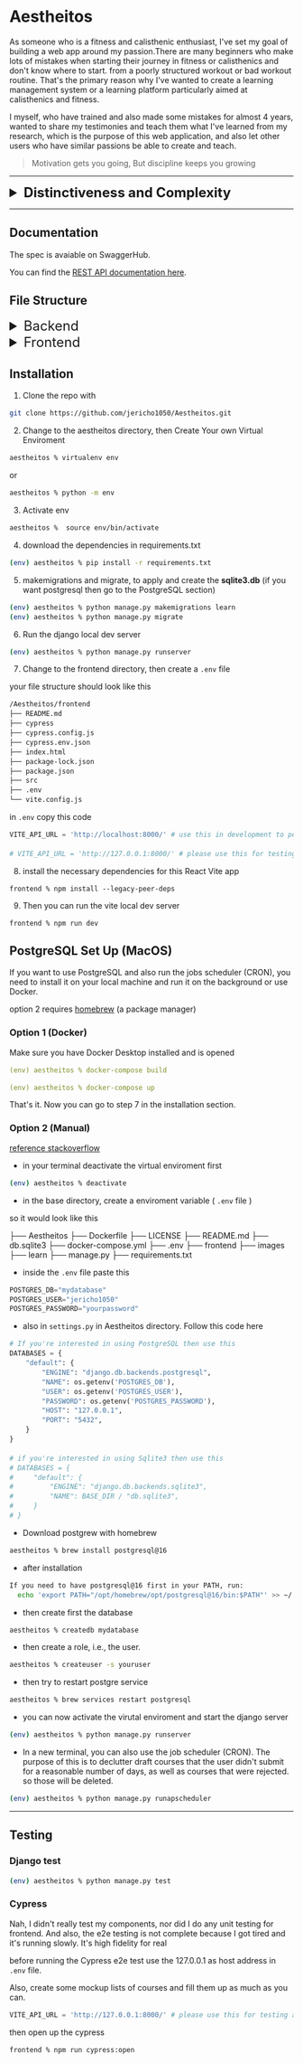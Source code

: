 # Aestheitos

As someone who is a fitness and calisthenic enthusiast, I've set my goal of building a web app around my passion.There are many beginners who make lots of mistakes when starting their journey in fitness or calisthenics and don't know where to start. from a poorly structured workout or bad workout routine. That's the primary reason why I've wanted to create a learning management system or a learning platform particularly aimed at calisthenics and fitness.

I myself, who have trained and also made some mistakes for almost 4 years, wanted to share my testimonies and teach them what I've learned from my research, which is the purpose of this web application, and also let other users who have similar passions be able to create and teach.

> Motivation gets you going, But discipline keeps you growing

---
<!-- markdownlint-disable MD033 -->
<details>
<summary style="font-size: 1.7em; font-weight: bold"> Distinctiveness and Complexity </summary>

This project is an online learning platform dedicated to fitness and calisthenics. It allows users to enroll in training programs and courses created by verified users. Creating a course is never easy without a nice user interface.Each course includes a lecture, a training plan with workout demonstrations and a discussion or comment where users can interact with each other. The platform emphasizes community learning and engagement, making fitness education accessible and enjoyable for everyone. In addition, I've also implemented a blog where the admin or staff can create and post their own and let other users read the published blog. Of course, it should be easy to create a blog, in which I've integrated a WYSIWYG (What You See Is What You Get) for a nice UI/UX, which, in my opinion, is the reason why it is ***distinct*** from other apps.

Before I've started the implementation or coding of this project, I've first created my pseudocode, an outline, a class diagram for my models, watched some tutorials, read Django's Rest Framework (DRF), React and React-router documentation, etc. The main reason is that I wanted it to be interactive. Vite + React serves as the frontend, making this web app a Single Page. via communicating through the backend server with its rest endpoints, which is Django.

In my outline i have my own **specifications** (features) for my project, as follows:

> I'll just keep it short, :D

- **Models**: User, Blog, BlogComments Course, CourseComments, UserProgress, CourseContent,Section, SectionItem, Workouts, WrongExerciseForm, CorrectExerciseForm and Enrollment.
- **Register**: allows users to create or register for an account.
- **Create Course**: Users that are signed should be able to create their own training program or course by visiting the Create page.
  - Instructors should be able to provide a title, description, price, thumbnail, and difficulty level (beginner, intermediate, and advanced) for this course.
  - provide an overview structure (e.g., specify how many weeks or how long this course is, or provide valuable information and education) via a video or a lecture.
  - Instructors can create a section or accordion / modal specifying its frequency, i.e., how many times per week or how often it should be done from range (x, y), or their own heading / description
    - should provide details of the workout from top to bottom inside of our modal.
    - Should be able to add an accordion item or section item with its content either the workout routine or a readme / lecture
  - The User should be presented with a submit for review button.
  - Wysiwyg textfields? (optional feature).
- **Pending Courses**: Admins and staff should be able to visit a Pending page.displays all courses with the status pending.
  - Admins or staff should be able to review whether to approve a course or reject it.
  - Accepted and reviewed courses must notify the creator or instructor of that particular course.
- **Course Catalog**: Index page, where a list of available courses created by instructors is displayed. Each course must include a title, description, thumbnail, difficulty level, number of enrollees, rating, and posted time. All users can see this.
  - display the average course’s rating i.e the no. stars.
  - Sorted by Popularity and Recent.
- **Search**: :  Allow the user to type a query into the search box for a course.
  - if query similarly matches a course , display the course results.
  - clicking on any result course should redirect the user.
- **Course**: Clicking a course should redirect the user to a page where they can view the course’s details.
  - The user that is signed in and enrolled should be able to see the content where its elements (title, images, description, sections/modals, etc.) should be displayed; if not, don’t show the remaining content and ask the user to create an account or have them sign in ‘IF NOT AUTHENTICATED’, or if they are not enrolled,  ask the user to enroll.
  - Users that are signed in should also be able to track and manage their progress by marking the section / week as complete or checked (if enrolled).
  - User that are authenticated or signed and enrolled should be able to rate the program/course (from 1-5 scale).
  - If enrolled, display a checkbox per section in course content for progress tracking.
  - Instructors (creators of the course) and admins and staff should be able to remove or delete the course by displaying a delete button form.
  - Instructors (creator of the course) and admin and staff should be able to edit or modify the course, displaying a edit button form that causes them to redirect to another route.
- **Edit**: The admins or the authenticated Users should be able to edit the Courses or Blogs via redirecting them.
  - Instructor (creator of the course) or Author (creator of the blog)  should be able to edit by clicking **EDIT** button in the course content page and modify their work.
- **Delete**: Instructor (creator of the course) or Author (creator of the blog) should be able to delete by clicking **DELETE** button in the course content page or blog and delete their work
  - Only the creator of the course and staff can delete the course instance.
  - Only the staff can delete the blog instance
- *optional* **Animation**: Use ReactSpring for the home page implemented it yourself through trial and error
- **Enrollment**: Users who are authenticated should be able to enroll in a course.
  - Instructors shouldn’t be able to enroll in their own course ( but can enroll in other’s course)
- **Enrolled page**: Users who are signed should be able to visit an enrolled page and track their progress.
  - Users can remove it by unenrolling the course.
  - Display each course’s progress bar.
- **Comments**: Allows users to comment on course material and on a blog post.
  - Users who are authenticated should be able to comment on course material or blog post if not redirected to log in.
  - Users can reply to each other (replies should be indented).
  - Users should be able to click a edit button and modify their comment
  - They should be able to click a delete button and delete their comment
- **Create Blog**: Staff or superusers who are signed in should be able to write a new blog in an editor via its route and then click the submit post button.
  - Allows Staffs or Superuser to post a blog, which, if logged in, should be displayed with an editor and so that they can create their own blog.
  - Implement a wysiwyg editor using Quill for User experience and functionality
- **Blogs**: Users should be able to see all Blog posts from users, with the most recent posts first
- **Pagination**: On the page that display courses and blogs, for courses there should be only be 15 cards and 10 blog post on a page. If there are more than that, A “Next” button should appear to take the user to the next page of courses or blog posts (which should be older than the current page of courses and blog posts). if not on the first page, a “Previous” button should appear to take the user to the previous page as well

Well, besides all these, I've probably forgotten to document some other features. and went beyond the scope of my specification or outline.

This is my class diagram or database schema for my models. However, my models are changing often, so this is not updated or reflected to my django models.

![Class diagram of my Django model that i've created in lucidchart](/images/images/Capstone-2.jpeg)
  
Here's also my rough idea or flowchart of how a user might interact with my system, and this is just my plan, so everything might not be accurate and apply to the system itself:

![Flowchart of my LMS that i've created in lucidchart](/images/images/APP%20FLOW%20-%20UI%20FLOW.jpeg)
![Flowchart of my LMS that i've created in lucidchart](/images/images/APP%20FLOW%20-%20UI%20FLOW-2.jpeg)

So to simplify the scribble above, it's actually just an MVC pattern. DRF is the controlller and the model, while our React app is the view in this case.

![MVC ARCHITECTURE PATTERN IMAGE](images/images/1700972779305.png)

Lastly, this is the **NOT** final of my UI tree. This is just a plan that I had in mind; however, it changed when I read the documentation for the React router. My real implementation is very far from this:

![UI TREE of my Frontend that i've created in lucidchart](/images/images/Capstone%20UI%20TREE%20-%20hiearchy%20(React).jpeg)

Based on my explanations and everything that I've included, I would say that my project is fairly complex, if not much more complex than the given project that I've done in CS50W.

</details>

---

## Documentation

The spec is avaiable on SwaggerHub.

You can find the [REST API documentation here](https://app.swaggerhub.com/apis-docs/jerichokunserrano_gmail.com/AestheitosLMS/1.0.0).

## File Structure

<!-- markdownlint-disable MD033 -->
<details>

<summary style="font-size: 1.7em"> Backend </summary>

The Django Rest Framework makes it easier for us to design an API for CRUD (Create, Read, Update and Delete) operations.

## learn app

```None
learn
├── __pycache__
├── management
|  ├── __pycache
|  ├── runapscheduler
├──  migrations
├──  __init__.py 
├──  .gitignore 
├──  admin.py
├──  apps.py 
├──  custom_serializer.py
├──  helpers.py
├──  models.py
├──  serializers.py
├──  test_api.py
├──  test_api2.py
├──  test_models.py
├──  urls.py
└──  views.py
```

### `.gitignore`

Tells Git don't track files in here to be pushed.

### `admin.py`

Register models for Django's admin interface

```python
# existing code

admin.site.register(User)
admin.site.register(UserProgress)
admin.site.register(Course)
admin.site.register(CourseContent)
admin.site.register(CourseRating)
admin.site.register(CourseComments)

# existing code
```

### `helpers.py`

Helper Functions for Authentication, Lookup, and Custom Mixin, which are just overriden methods (polymorphism) to be used for inheritance

```python
# existing code

def user_authentication(request):
    """
    Validating token for authentication purposes.
    Ensure that the user is logged in.

    return user instance
    """

    token = request.COOKIES.get("jwt")

    if not token:
        raise AuthenticationFailed("Unauthenticated!")

    try:
        payload = jwt.decode(token, key="secret", algorithms=["HS256"])
    except jwt.ExpiredSignatureError:
        raise AuthenticationFailed("Unauthenticated!")

    user = User.objects.filter(id=payload["id"]).first()

    return user

def is_valid_ownership(user, course_id):
    """
    we check if this course belongs to the instructor(creator of the course)
    """
    # existing code...

class CreateAPIMixin(CreateModelMixin):
    """
    Apply this mixin for APIView that requires authentication before creating
    This is to override exisitng create method (Polymorphism).
    """

    def perform_create(self, serializer):
        user = user_authentication(self.request)

        # checking for additional arguements i.e pk so that our method will be flexible/ resuable for different serializers
        parameters = inspect.signature(serializer.save_with_auth_user).parameters
        if "pk" in parameters:
            try:
                serializer.save_with_auth_user(user, self.kwargs["pk"])
            except KeyError:
                serializer.save_with_auth_user(user, None)
        else:
            serializer.save_with_auth_user(user)

# existing code
```

### `models.py`

Django Models, or entities in the database, also created a custom method such as

```python
delete_with_auth_user(self, user):
    # if instance is not created by user 
    # raises an authentication failed
```

for instances that were only deleted by their creator.

```python
# existing code

class User(AbstractUser):
    # existing code

# other code

class Course(models.Model):
    """
    Represents a course in the learning platform.
    """

    STATUS_CHOICES = [
        ("P", "Pending"),
        ("A", "Approved"),
        ("R", "Rejected"),
    ]

    DIFFICULTY_CHOICES = [
        ("BG", "Beginner"),
        ("IN", "Intermediate"),
        ("AD", "Advanced"),
    ]
    title = models.CharField(max_length=100)
    description = models.TextField()
    thumbnail = models.ImageField(upload_to="images/", null=True, blank=True)
    difficulty = models.CharField(max_length=2, choices=DIFFICULTY_CHOICES)
    course_created = models.DateTimeField(auto_now_add=True)
    course_updated = models.DateTimeField(auto_now_add=True)
    created_by = models.ForeignKey(
        "User", on_delete=models.CASCADE, related_name="creator"
    )
    status = models.CharField(max_length=1, choices=STATUS_CHOICES, default="P")

    def __str__(self):
        return f"( id: {self.id}) Course: {self.title}. By {self.created_by.username}"

    def delete_with_auth_user(self, user):
        if self.created_by != user:
            raise AuthenticationFailed("Not allowed to delete")
        self.delete()

    def course_rating_average(self):
        return self.course_rating.aggregate(Avg('rating'))['rating__avg']

# existing code

```

### `serializers.py`

> Serializers allow complex data such as querysets and model instances to be converted to native Python datatypes that can then be easily rendered into JSON, XML or other content types. Serializers also provide deserialization, allowing parsed data to be converted back into complex types, after first validating the incoming data.
> The ModelSerializer class provides a shortcut that lets you automatically create a Serializer class with fields that correspond to the Model fields. - [**Django Rest Framework**](https://www.django-rest-framework.org/api-guide/serializers/#modelserializer)

In addition, I have created my own save method, which is similar to the delete method in `models.py`, i.e.

```python
def save_with_auth_user(self, user, pk, update=False):

    if self.instance.course.created_by != user:
        raise AuthenticationFailed("Not allowed to modify")
    self.save()
```

```python
# existing code

class UserSerializer(ModelSerializer):
    class Meta:
        model = User
        fields = "__all__"
        extra_kwargs = {"password": {"write_only": True}}

    # hashes password
    def create(self, validated_data):
        password = validated_data.pop("password", None)
        instance = self.Meta.model(**validated_data)
        if password is not None:
            instance.set_password(password)
        instance.save()
        return instance

# other code

class CourseSerializer(ModelSerializer):
    average_rating = serializers.SerializerMethodField()
    class Meta:
        model = Course
        fields = "__all__"
        read_only_fields = ["created_by"]

    def save_with_auth_user(self, user, pk, update=False):

        if update:
            # Check if 'read' is the only field being updated
            if set(self.validated_data.keys()) == {"read"}:
                self.instance.read = self.validated_data.get("read")
                self.instance.save(update_fields=["read"])
                return

            if "status" in self.validated_data and not user.is_staff:
                raise AuthenticationFailed("Only staff can change the status")

            if user.is_superuser or user.is_staff:
                self.save()
            elif self.instance.created_by == user:
                self.save()
            else:
                raise AuthenticationFailed("Not allowed to modify")

            self.save()
            return
        self.save(created_by=user)

# existing code
```

An example of this is that before saving the instance's data, the function will first check if this instance belongs to the user and raise an authentication failure if not.

```cURL
curl --location --request PATCH 'http://127.0.0.1:8000/course/55' \
--header 'Cookie: jwt=someJWTToken; access=someAccessToken; refresh=someRefreshToken' \
--header 'Content-Type: application/json' \
--data '{
    "title": "test for a change",
    "description": "test change",
    "thumbnail": null,
    "difficulty": "IN",
    "price": "123.00",
    "weeks": 123,
    "is_draft": false,
    "read": true
}'
```

```JSON
{
    "detail": "Not allowed to modify"
}
```

### `test_api.py`

Client testing is an important part of ensuring clients are able to perform certain operations.
This file contains test cases. utilizing the [DRF's API test cases](https://www.django-rest-framework.org/api-guide/testing/#api-test-cases)

### `test_api2.py`

This is just an extension for ```test_api.py```, which continues the remaining API testing.

### `test_models.py`

Django Testing: Ensure that Django models or databases work correctly as intended using assertions.

### `urls.py`

This contains all of our endpoints for the generic views that are in the ```views.py```.
The as_view():
> Store the original class on the view function.
>This allows us to discover information about the view when we do URL reverse lookups. Used for breadcrumb generation.

In simpler terms, the as_view() method is used with class-based views. This method converts a class into a view function that can be called when processing a request.

```python
# existing code

app_name = "learn"
urlpatterns = [

    # API CALLS
    path("register", RegisterView.as_view(), name="register"),
    path("login", LoginView.as_view(), name="login"),
    path("logout", LogoutView.as_view(), name="logout"),
    path("user/courses/progress", UserProgressList.as_view(), name="progress-list"),
    path("user/course/<int:pk>/progress", UserProgressDetail.as_view(), name="progress-detail"),
    path('courses', CourseList.as_view(), name='course-list'),
    path('course/<int:pk>/rate', CourseRatingView.as_view(), name="course-rating"),
    path('course/<int:pk>', CourseDetail.as_view(), name='course-detail'),
    path('course/<int:pk>/course-content', CourseContentDetail.as_view(), name='course-content'),
    path('workouts/course/<int:pk>', WorkoutList.as_view(), name="course-workout-list"),
    path('workout/<int:pk>/course', WorkoutDetail.as_view(), name="course-workout-detail"),
    # other route

]
```

### `views.py`

Last but not least, well, it's the main dish of our backend, or what i mean is the controller.
I've started coding with APIView, but I was repeating myself with the same operation for CRUD, and the code was very verbose, as it was very tedious to do.
in which I've decided to refactor it and use generic views as they are perfect for the CRUD pattern and applying the DRY (Don't Repeat Yourself) principle. though some exceptions are the register, login, and logout.

```python

class RegisterView(APIView):
    """
    Creates a newly Account
    """

    def post(self, request):
        serializer = UserSerializer(data=request.data)
        serializer.is_valid(raise_exception=True)
        serializer.save()
        return Response(serializer.data)

# other code

class CourseList(CreateAPIMixin, generics.ListCreateAPIView):
    """
    List all courses, or create a new course.
    """

    serializer_class = CourseSerializer
    queryset = Course.objects.all()
    pagination_class = CustomPagination

    # existing code


class CourseDetail(
    UpdateAPIMixin, DeleteAPIMixin, generics.RetrieveUpdateDestroyAPIView
):
    """
    Retrieve, update or delete a course instance
    """

    queryset = Course.objects.all()
    serializer_class = CourseSerializer

# existing code
```

Depending on the view if it's a suffix is List then often it's HTTP methods are GET and CREATE,
if it ends with Detail then often it has GET, PATCH OR PUT, and DELETE for that instance.

The pagination is only applied to CourseList (if there's a pagination = true argument) Or Enrollment views.

example:

```cURL

curl --location --request GET 'http://localhost:8000/courses?page=1&paginate=true' \
--header 'Cookie: jwt=someJWT.eyJpZCI6MTksImV4cCI6MTcwODY5OTQyNCwiaWF0IjoxNzA4MDk0NjI0fQ.WZ08AW0UHZ59TzVSHnp2wxX7z4IUhMn5FUZS_0Qxayc' \
--form 'title="testing testing is_Draft 2 123 "' \
--form 'description="fields hmmasdfafds"' \
--form 'difficulty="BG"' \
--form 'price="1"' \
--form 'weeks="3"' \
--form 'is_draft="false"'

```

```JSON
[
    {
        "id": 56,
        "average_rating": 1.0,
        "created_by_name": "jericho1050",
        "difficulty_display": "Beginner",
        "enrollee_count": 0,
        "title": "TEST",
        "description": "<p>TEST</p>",
        "thumbnail": null,
        "difficulty": "BG",
        "course_created": "2024-06-09",
        "course_updated": "2024-06-09T14:24:46.431690Z",
        "status": "A",
        "price": "0.00",
        "weeks": 3,
        "is_draft": false,
        "read": false,
        "created_by": 1
    },
    {
        //...course
    }
    {
        //...course
    }
    //etc
]
```

</details>

<details>
<summary style="font-size: 1.7em;">Frontend</summary>

We use Vite as our frontend tool for our single-page application.

## React App

Used [tree-cli](https://github.com/MrRaindrop/tree-cli?tab=readme-ov-file)

```None
 tree -l 3 -o out.txt --ignore 'dist, node_modules'
```

```None
/Aestheitos/frontend
├── README.md
├── cypress
|  ├── downloads
|  ├── e2e
|  |  ├── appBar.cy.js
|  |  ├── course.cy.js
|  |  ├── createCourse.cy.js
|  |  ├── index.cy.js
|  |  ├── signIn.cy.js
|  |  └── signUp.cy.js
|  ├── fixtures
|  |  ├── example.json
|  |  ├── profile.json
|  |  └── user.json
|  └── support
|     ├── commands.js
|     ├── component-index.html
|     ├── component.js
|     └── e2e.js
├── cypress.config.js
├── cypress.env.json
├── index.html
├── package-lock.json
├── package.json
├── src
|  ├── atoms
|  |  ├── accordionsAtom.jsx
|  |  ├── isErrorAtom.jsx
|  |  ├── profilePictureAtom.jsx
|  |  ├── snackbarAtom.jsx
|  |  ├── workoutDescriptionAtom.jsx
|  |  └── workoutsAtom.jsx
|  ├── components
|  |  ├── Accordion.jsx
|  |  ├── AccordionItem.jsx
|  |  ├── AddAccordion.jsx
|  |  ├── AddAccordionItem.jsx
|  |  ├── Appbar.jsx
|  |  ├── AreYouSureDialog.jsx
|  |  ├── AuthenticationWall.jsx
|  |  ├── Carousel.jsx
|  |  ├── CorrectFormDialog.jsx
|  |  ├── CourseCard.jsx
|  |  ├── CourseTitleTextField.jsx
|  |  ├── CreateCorrectFormDialog.jsx
|  |  ├── CreateWrongFormDialog.jsx
|  |  ├── CustomLinearProgress.jsx
|  |  ├── DescriptionTextField.jsx
|  |  ├── DifficultySelectForm.jsx
|  |  ├── Footer.jsx
|  |  ├── FormattedInput.jsx
|  |  ├── InputFileUpload.jsx
|  |  ├── LectureReadMeTextFields.jsx
|  |  ├── OverviewTextField.jsx
|  |  ├── PreviewCourseTextField.jsx
|  |  ├── ProgressMobileStepper.jsx
|  |  ├── SearchBar.jsx
|  |  ├── Snackbar.jsx
|  |  ├── WeeksTextField.jsx
|  |  ├── WorkoutCard.jsx
|  |  ├── WrongFormDialog.jsx
|  |  ├── csrftoken.jsx
|  |  └── protectedRoute.jsx
|  ├── contexts
|  |  ├── IsLoadingContext.jsx
|  |  └── authContext.jsx
|  ├── courses.js
|  ├── divider.css
|  ├── error-page.jsx
|  ├── helper
|  |  ├── atomFactory.jsx
|  |  ├── determineIntent.js
|  |  ├── getEmbedUrl.jsx
|  |  ├── parseDateTime.jsx
|  |  ├── persistJWT.jsx
|  |  ├── quillModule.jsx
|  |  ├── scrollToHashElement.jsx
|  |  ├── truncateText.js
|  |  ├── useRefreshToken.jsx
|  |  └── verifySignature.js
|  ├── index.css
|  ├── main.jsx
|  ├── routes
|  |  ├── approve-course.jsx
|  |  ├── blog.jsx
|  |  ├── blogs.jsx
|  |  ├── course.jsx
|  |  ├── create-blog.jsx
|  |  ├── create-course.jsx
|  |  ├── destroy-blog.jsx
|  |  ├── destroy-course.jsx
|  |  ├── edit-blog.jsx
|  |  ├── edit-course.jsx
|  |  ├── enrolled.jsx
|  |  ├── index.jsx
|  |  ├── pending.jsx
|  |  ├── privacy.jsx
|  |  ├── profile.jsx
|  |  ├── reject-course.jsx
|  |  ├── root.jsx
|  |  ├── signin.jsx
|  |  ├── signup.jsx
|  |  └── terms.jsx
|  ├── static
|  |  ├── editor
|  |  └── images
|  └── stories
|     ├── Accordion.stories.jsx
|     ├── AccordionCreate.stories.jsx
|     ├── AccordionItem.stories.jsx
|     ├── AddAccordion.stories.jsx
|     ├── AddAccordionItem.stories.jsx
|     ├── AreYouSureDialog.stories.jsx
|     ├── AuthenticationWall.stories.jsx
|     ├── Button.jsx
|     ├── Button.stories.js
|     ├── Carousel.stories.jsx
|     ├── Configure.mdx
|     ├── CorrectFormDialog.stories.jsx
|     ├── CourseCard.stories.jsx
|     ├── CourseTitleTextField.stories.jsx
|     ├── CreateCorrectFormDialog.stories.jsx
|     ├── CreateWrongFormDialog.stories.jsx
|     ├── CustomLinearProgress.stories.jsx
|     ├── DescriptionTextField.stories.jsx
|     ├── DifficultySelectForm.stories.jsx
|     ├── Footer.stories.jsx
|     ├── FormattedInput.stories.jsx
|     ├── Header.jsx
|     ├── Header.stories.js
|     ├── InputFileUpload.stories.jsx
|     ├── LectureReadMeTextFields.stories.jsx
|     ├── OverviewTextField.stories.jsx
|     ├── Page.jsx
|     ├── Page.stories.js
|     ├── ProgressMobileStepper.stories.jsx
|     ├── WeeksTextField.stories.jsx
|     ├── WorkoutCard.stories.jsx
|     ├── WrongFormDialog.stories.jsx
|     ├── assets
|     ├── button.css
|     ├── header.css
|     └── page.css
└── vite.config.js

directory: 1898 file: 5645

ignored: directory (208)
```

## Components

If you want a detailed and interactive comprehension of my components, I would recommend opening up the storybook (though I am being lazy about documenting the frontend).

Go  to the frontend directory

```node
aestheitos % cd frontend
```

once you're in here

```node
frontend %
```

Then run this

```node
frontend % npm run storybook
```

### Note

Since I'm using ReactQuill (and the package is still using a lower version of React), most of the time in the create-course and edit-course routes. It's kind of broken here in the storybook, so it doesn't look what I would expect.

Some components are unavailable to be auto-docs generated, which is kinda of disappointing also because of some error preventing me to mount them.

`null is not an object (evaluating 'theme.breakpoints')` this is because of the searchbar component

so i would just list them here.

```jsx
Appbar.jsx
```

and

```jsx
SearchBar.jsx
```

## Routes

### `main.jsx`

In main.jsx, if you already have prior knowledge of how the React router works, then it's pretty much self-explanatory of what's going on.i would recommend reading the [react router's tutorial](https://reactrouter.com/en/main/start/tutorial)

I've based my frontend's routing on React Router's tutorial, which I've pretty much found a nice read and am able to understand how this works.

```jsx
const router = createBrowserRouter([
  {
    path: "/",
    element: <Root />,
    errorElement: <ErrorPage />,
    loader: rootLoader,
    action: rootAction,
    children: [
      {
        errorElement: <ErrorPage />,
        children: [
          {
            index: true,
            element: <Index />,
            loader: indexLoader,
          },
          {
            path: "course/:courseId",
            element: <Course />,
            loader: courseLoader,
            action: courseAction,
          },
          {
            path: "profile/user/:userId",
            element: <Profile />,
            loader: profileLoader,
          },
          // existing codes here
        ],
      },
      {
        element: <ProectedRoute />,
        errorElement: <ErrorPage />,
        children: [
          {
            path: "course/create",
            element: <CreateCourse />,
            action: createCourseAction,
          },
          {
            path: "course/:courseId/edit",
            element: <EditCourse />,
            loader: editCourseLoader,
            action: editCourseAction,
          },
          // existing codes here
        ]
      }
]);
```

</details>

## Installation

1. Clone the repo with

```bash
git clone https://github.com/jericho1050/Aestheitos.git
```

2. Change to the aestheitos directory, then Create Your own Virtual Enviroment

```bash
aestheitos % virtualenv env
```

or

```bash
aestheitos % python -m env
```

3. Activate env

```bash
aestheitos %  source env/bin/activate
```

4. download the dependencies in requirements.txt

```bash
(env) aestheitos % pip install -r requirements.txt
```

5. makemigrations and migrate, to apply and create the **sqlite3.db** (if you want postgresql then go to the PostgreSQL section)

```bash
(env) aestheitos % python manage.py makemigrations learn
(env) aestheitos % python manage.py migrate
```

6. Run the django local dev server

```bash
(env) aestheitos % python manage.py runserver
```

7. Change to the frontend directory, then create a `.env` file

your file structure should look like this

```bash
/Aestheitos/frontend
├── README.md
├── cypress
├── cypress.config.js
├── cypress.env.json
├── index.html
├── package-lock.json
├── package.json
├── src
├── .env
└── vite.config.js
```

in `.env` copy this code

```python
VITE_API_URL = 'http://localhost:8000/' # use this in development to persist the set Cookies i.e JWT 

# VITE_API_URL = 'http://127.0.0.1:8000/' # please use this for testing as localhost cause some CORS error
```

8. install the necessary dependencies for this React Vite app

```npm
frontend % npm install --legacy-peer-deps
```

9. Then you can run the vite local dev server

```npm
frontend % npm run dev
```

## PostgreSQL Set Up  (MacOS)

If you want to use PostgreSQL and also run the jobs scheduler (CRON), you need to install it on your local machine and run it on the background or use Docker.

option 2 requires [homebrew](https://brew.sh) (a package manager)

### Option 1 (Docker)

Make sure you have Docker Desktop installed and is opened

```yaml
(env) aestheitos % docker-compose build
```

```yaml
(env) aestheitos % docker-compose up
```

That's it. Now you can go to step 7 in the installation section.

### Option 2 (Manual)

[reference stackoverflow](https://stackoverflow.com/a/70941627/23952603)

- in your terminal deactivate the virtual enviroment first
  
```bash
(env) aestheitos % deactivate
```

- in the base directory, create a enviroment variable ( `.env` file )

so it would look like this

├── Aestheitos
├── Dockerfile
├── LICENSE
├── README.md
├── db.sqlite3
├── docker-compose.yml
├── .env
├── frontend
├── images
├── learn
├── manage.py
├── requirements.txt

- inside the `.env` file paste this

```python
POSTGRES_DB="mydatabase"
POSTGRES_USER="jericho1050"
POSTGRES_PASSWORD="yourpassword"
```

- also in `settings.py` in Aestheitos directory. Follow this code here
  
```python
# If you're interested in using PostgreSQL then use this
DATABASES = {
    "default": {
        "ENGINE": "django.db.backends.postgresql",
        "NAME": os.getenv('POSTGRES_DB'),
        "USER": os.getenv('POSTGRES_USER'),
        "PASSWORD": os.getenv('POSTGRES_PASSWORD'),
        "HOST": "127.0.0.1",
        "PORT": "5432",
    }
}

# if you're interested in using Sqlite3 then use this
# DATABASES = {
#     "default": {
#         "ENGINE": "django.db.backends.sqlite3",
#         "NAME": BASE_DIR / "db.sqlite3",
#     }
# }
```

- Download postgrew with homebrew

```bash
aestheitos % brew install postgresql@16
```

- after installation
  
```bash
If you need to have postgresql@16 first in your PATH, run:
  echo 'export PATH="/opt/homebrew/opt/postgresql@16/bin:$PATH"' >> ~/.zshrc
```

- then create first the database

```bash
aestheitos % createdb mydatabase
```

- then create a role, i.e., the user.

```bash
aestheitos % createuser -s youruser 
```

- then try to restart postgre service
  
```bash
aestheitos % brew services restart postgresql
```

- you can now activate the virutal enviroment and start the django server

```bash
(env) aestheitos % python manage.py runserver
```

- In a new terminal, you can also use the job scheduler (CRON). The purpose of this is to declutter draft courses that the user didn't submit for a reasonable number of days, as well as courses that were rejected. so those will be deleted.

```bash
(env) aestheitos % python manage.py runapscheduler
```

---

## Testing

### Django test

```bash
(env) aestheitos % python manage.py test
```

### Cypress

Nah, I didn't really test my components, nor did I do any unit testing for frontend. And also, the e2e testing is not complete because I got tired and it's running slowly. It's high fidelity for real

before running the Cypress e2e test use the 127.0.0.1 as host address in `.env` file.

Also, create some mockup lists of courses and fill them up as much as you can.

``` python
VITE_API_URL = 'http://127.0.0.1:8000/' # please use this for testing as localhost cause some CORS error
```

then open up the cypress

```bash
frontend % npm run cypress:open
```

